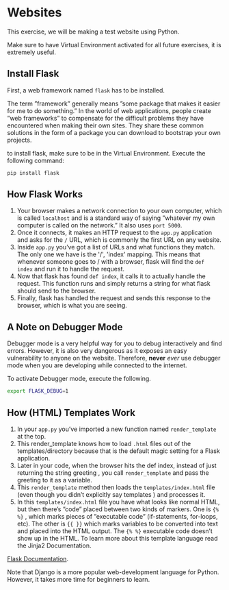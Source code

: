 # Websites

This exercise, we will be making a test website using Python.

Make sure to have Virtual Environment activated for all future exercises, it is extremely useful.

## Install Flask

First, a web framework named `flask` has to be installed.

The term ”framework” generally means ”some package that makes it easier for me to do something.”
In the world of web applications, people create ”web frameworks” to compensate for the difficult problems they have encountered when making their own sites. They share these common solutions in the form of a package you can download to bootstrap your own projects.

to install flask, make sure to be in the Virtual Environment. Execute the following command:

```bash
pip install flask
```

## How Flask Works

1. Your browser makes a network connection to your own computer, which is called `localhost` and is a standard way of saying ”whatever my own computer is called on the network.” It also uses `port 5000`.
2. Once it connects, it makes an HTTP request to the `app.py` application and asks for the `/` URL, which is commonly the first URL on any website.
3. Inside `app.py` you’ve got a list of URLs and what functions they match. The only one we have is the '/', 'index' mapping. This means that whenever someone goes to / with a browser, flask will find the `def index` and run it to handle the request.
4. Now that flask has found `def index`, it calls it to actually handle the request. This function runs and simply returns a string for what flask should send to the browser.
5. Finally, flask has handled the request and sends this response to the browser, which is what you are seeing.

## A Note on Debugger Mode

Debugger mode is a very helpful way for you to debug interactively and find errors. However, it is also very dangerous as it exposes an easy vulnerability to anyone on the website. Therefore, **never** *ever* use debugger mode when you are developing while connected to the internet.

To activate Debugger mode, execute the following.

```bash
export FLASK_DEBUG=1
```

## How (HTML) Templates Work
1. In your `app.py` you’ve imported a new function named `render_template` at the top.
2. This render_template knows how to load `.html` files out of the templates/directory because that is the default magic setting for a Flask application.
3. Later in your code, when the browser hits the def index, instead of just returning the string greeting , you call `render_template` and pass the greeting to it as a variable.
4. This `render_template` method then loads the `templates/index.html` file (even though you didn’t explicitly say templates ) and processes it.
5. In this `templates/index.html` file you have what looks like normal HTML, but then there’s ”code” placed between two kinds of markers. One is `{% %}` , which marks pieces of ”executable code” (if-statements, for-loops, etc). The other is `{{ }}` which marks variables to be converted into text and placed into the HTML output. The `{% %}` executable code doesn’t show up in the HTML. To learn more about this template language read the Jinja2 Documentation.

[Flask Documentation](http://flask.pocoo.org/docs/0.12/).

Note that Django is a more popular web-development language for Python. However, it takes more time for beginners to learn.

